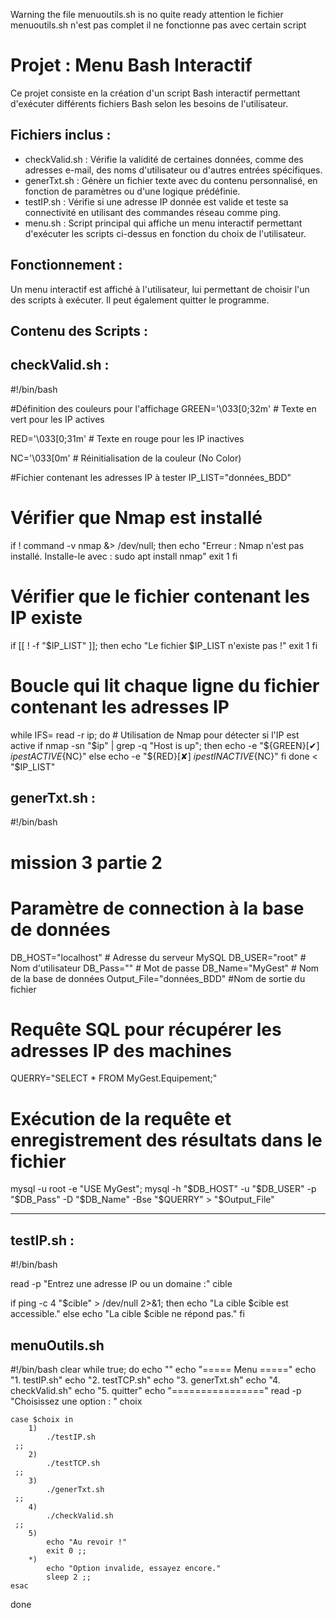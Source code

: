 Warning the file menuoutils.sh is no quite ready 
attention le fichier menuoutils.sh n'est pas complet il ne fonctionne pas avec certain script





Projet : Menu Bash Interactif
=================================

Ce projet consiste en la création d'un script Bash interactif permettant d'exécuter différents fichiers Bash selon les besoins de l'utilisateur.

Fichiers inclus :
-----------------
- checkValid.sh : Vérifie la validité de certaines données, comme des adresses e-mail, des noms d'utilisateur ou d'autres entrées spécifiques.
- generTxt.sh : Génère un fichier texte avec du contenu personnalisé, en fonction de paramètres ou d'une logique prédéfinie.
- testIP.sh : Vérifie si une adresse IP donnée est valide et teste sa connectivité en utilisant des commandes réseau comme ping.
- menu.sh : Script principal qui affiche un menu interactif permettant d'exécuter les scripts ci-dessus en fonction du choix de l'utilisateur.

Fonctionnement :
---------------
Un menu interactif est affiché à l'utilisateur, lui permettant de choisir l'un des scripts à exécuter. Il peut également quitter le programme.

Contenu des Scripts :
----------------------

checkValid.sh :
---------------
#!/bin/bash

#Définition des couleurs pour l'affichage
GREEN='\033[0;32m'  # Texte en vert pour les IP actives

RED='\033[0;31m'    # Texte en rouge pour les IP inactives

NC='\033[0m'        # Réinitialisation de la couleur (No Color)

#Fichier contenant les adresses IP à tester
IP_LIST="données_BDD"

# Vérifier que Nmap est installé
if ! command -v nmap &> /dev/null; then
    echo "Erreur : Nmap n'est pas installé. Installe-le avec : sudo apt install nmap"
    exit 1
fi

# Vérifier que le fichier contenant les IP existe
if [[ ! -f "$IP_LIST" ]]; then
    echo "Le fichier $IP_LIST n'existe pas !"
    exit 1
fi

# Boucle qui lit chaque ligne du fichier contenant les adresses IP
while IFS= read -r ip; do
    # Utilisation de Nmap pour détecter si l'IP est active
    if nmap -sn "$ip" | grep -q "Host is up"; then
        echo -e "${GREEN}[✔] $ip est ACTIVE${NC}"
    else
        echo -e "${RED}[✘] $ip est INACTIVE${NC}"
    fi
done < "$IP_LIST"




generTxt.sh :
-------------
#!/bin/bash

# mission 3 partie 2

# Paramètre de connection à la base de données

DB_HOST="localhost"     # Adresse du serveur MySQL
DB_USER="root"   # Nom d'utilisateur
DB_Pass=""  # Mot de passe
DB_Name="MyGest"    # Nom de la base de données
Output_File="données_BDD" #Nom de sortie du fichier

# Requête SQL pour récupérer les adresses IP des machines
QUERRY="SELECT * FROM MyGest.Equipement;"

# Exécution de la requête et enregistrement des résultats dans le fichier
mysql -u root -e "USE MyGest";
mysql -h "$DB_HOST" -u "$DB_USER" -p "$DB_Pass" -D "$DB_Name" -Bse "$QUERRY" > "$Output_File" 

--------------------------------------

testIP.sh :
-----------
#!/bin/bash

read -p "Entrez une adresse IP ou un domaine :" cible

if ping -c 4 "$cible" > /dev/null 2>&1; then
    echo "La cible $cible est accessible."
else
    echo "La cible $cible ne répond pas."
fi


menuOutils.sh
-------------
#!/bin/bash
clear
while true; do
echo ""
    echo "===== Menu ====="
    echo "1. testIP.sh"
    echo "2. testTCP.sh"
    echo "3. generTxt.sh"
    echo "4. checkValid.sh"
    echo "5. quitter"
    echo "================"
    read -p "Choisissez une option : " choix

    case $choix in
        1) 
            ./testIP.sh
	 ;;
        2) 
            ./testTCP.sh
	 ;;
        3)
            ./generTxt.sh
	 ;;
        4)
            ./checkValid.sh
	 ;;
        5) 
            echo "Au revoir !"
            exit 0 ;;
        *) 
            echo "Option invalide, essayez encore."
            sleep 2 ;;
    esac
done
